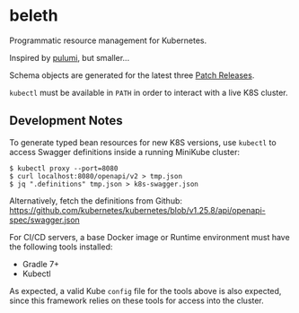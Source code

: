 # beleth

Programmatic resource management for Kubernetes.

Inspired by [pulumi](https://www.pulumi.com/), but smaller...

Schema objects are generated for the latest three [Patch Releases](https://kubernetes.io/releases/patch-releases/). 

`kubectl` must be available in `PATH` in order to interact with a live K8S cluster.

## Development Notes

To generate typed bean resources for new K8S versions, use `kubectl` to access Swagger definitions inside a running
MiniKube cluster:

```
$ kubectl proxy --port=8080
$ curl localhost:8080/openapi/v2 > tmp.json
$ jq ".definitions" tmp.json > k8s-swagger.json 
```

Alternatively, fetch the definitions from Github: https://github.com/kubernetes/kubernetes/blob/v1.25.8/api/openapi-spec/swagger.json

For CI/CD servers, a base Docker image or Runtime environment must have the following tools installed:

- Gradle 7+
- Kubectl

As expected, a valid Kube `config` file for the tools above is also expected, since this framework relies on these
tools for access into the cluster.

